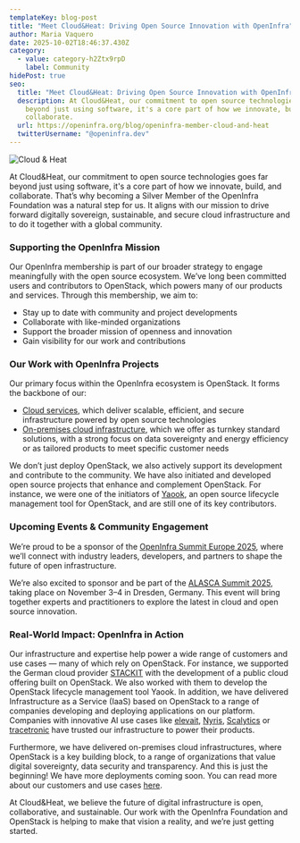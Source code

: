 ```yaml
---
templateKey: blog-post
title: "Meet Cloud&Heat: Driving Open Source Innovation with OpenInfra"
author: Maria Vaquero
date: 2025-10-02T18:46:37.430Z
category:
  - value: category-h2Ztx9rpD
    label: Community
hidePost: true
seo:
  title: "Meet Cloud&Heat: Driving Open Source Innovation with OpenInfra"
  description: At Cloud&Heat, our commitment to open source technologies goes far
    beyond just using software, it's a core part of how we innovate, build, and
    collaborate.
  url: https://openinfra.org/blog/openinfra-member-cloud-and-heat
  twitterUsername: "@openinfra.dev"
---
```

![Cloud & Heat](/img/cloudandheat-blog.png "Cloud & Heat")

At Cloud&Heat, our commitment to open source technologies goes far beyond just using software, it's a core part of how we innovate, build, and collaborate. That’s why becoming a Silver Member of the OpenInfra Foundation was a natural step for us. It aligns with our mission to drive forward digitally sovereign, sustainable, and secure cloud infrastructure and to do it together with a global community.

### Supporting the OpenInfra Mission

Our OpenInfra membership is part of our broader strategy to engage meaningfully with the open source ecosystem. We’ve long been committed users and contributors to OpenStack, which powers many of our products and services. Through this membership, we aim to:

* Stay up to date with community and project developments
* Collaborate with like-minded organizations
* Support the broader mission of openness and innovation
* Gain visibility for our work and contributions

### Our Work with OpenInfra Projects

Our primary focus within the OpenInfra ecosystem is OpenStack. It forms the backbone of our:

* [Cloud services](https://www.cloudandheat.com/en/products/cloud-services/), which deliver scalable, efficient, and secure infrastructure powered by open source technologies
* [On-premises cloud infrastructure](https://www.cloudandheat.com/en/products/on-premises-cloud-infrastrukturen/), which we offer as turnkey standard solutions, with a strong focus on data sovereignty and energy efficiency or as tailored products to meet specific customer needs

We don’t just deploy OpenStack, we also actively support its development and contribute to the community. We have also initiated and developed open source projects that enhance and complement OpenStack. For instance, we were one of the initiators of [Yaook](https://yaook.cloud/en/), an open source lifecycle management tool for OpenStack, and are still one of its key contributors.

### Upcoming Events & Community Engagement

We’re proud to be a sponsor of the [OpenInfra Summit Europe 2025](https://summit2025.openinfra.org/), where we’ll connect with industry leaders, developers, and partners to shape the future of open infrastructure.

We’re also excited to sponsor and be part of the [ALASCA Summit 2025](https://alasca.cloud/alasca-summit-2025/), taking place on November 3–4 in Dresden, Germany. This event will bring together experts and practitioners to explore the latest in cloud and open source innovation.

### Real-World Impact: OpenInfra in Action

Our infrastructure and expertise help power a wide range of customers and use cases — many of which rely on OpenStack. For instance, we supported the German cloud provider [STACKIT](https://www.cloudandheat.com/en/reference/stackit/) with the development of a public cloud offering built on OpenStack. We also worked with them to develop the OpenStack lifecycle management tool Yaook. In addition, we have delivered Infrastructure as a Service (IaaS) based on OpenStack to a range of companies developing and deploying applications on our platform. Companies with innovative AI use cases like [elevait](https://www.cloudandheat.com/en/reference/elevait/), [Nyris](https://www.cloudandheat.com/en/reference/nyris/), [Scalytics](https://www.cloudandheat.com/en/reference/scalytics/) or [tracetronic](https://www.cloudandheat.com/en/reference/tracetronic/) have trusted our infrastructure to power their products. 

Furthermore, we have delivered on-premises cloud infrastructures, where OpenStack is a key building block, to a range of organizations that value digital sovereignty, data security and transparency. And this is just the beginning! We have more deployments coming soon. You can read more about our customers and use cases [here](https://www.cloudandheat.com/en/references/). 

At Cloud&Heat, we believe the future of digital infrastructure is open, collaborative, and sustainable. Our work with the OpenInfra Foundation and OpenStack is helping to make that vision a reality, and we’re just getting started.